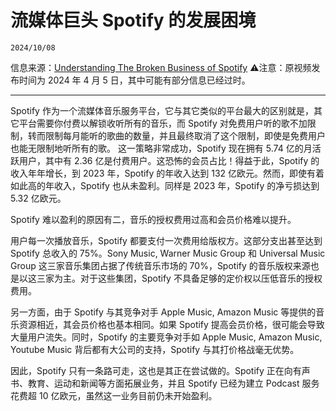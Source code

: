# 流媒体巨头 Spotify 的发展困境

``2024/10/08``

信息来源：[Understanding The Broken Business of Spotify](https://www.youtube.com/watch?v=mkSmUTK2FlY)
⚠️注意：原视频发布时间为 2024 年 4 月 5 日，其中可能有部分信息已经过时。

- - -

Spotify 作为一个流媒体音乐服务平台，它与其它类似的平台最大的区别就是，其它平台需要你付费以解锁收听所有的音乐，而 Spotify 对免费用户听的歌不加限制，转而限制每月能听的歌曲的数量，并且最终取消了这个限制，即使是免费用户也能无限制地听所有的歌。
这一策略非常成功，Spotify 现在拥有 5.74 亿的月活跃用户，其中有 2.36 亿是付费用户。这恐怖的会员占比！得益于此，Spotify 的收入年年增长，到 2023 年，Spotify 的年收入达到 132 亿欧元。然而，即使有着如此高的年收入，Spotify 也从未盈利。同样是 2023 年，Spotify 的净亏损达到 5.32 亿欧元。

Spotify 难以盈利的原因有二，音乐的授权费用过高和会员价格难以提升。

用户每一次播放音乐，Spotify 都要支付一次费用给版权方。这部分支出甚至达到 Spotify 总收入的 75%。Sony Music, Warner Music Group 和 Universal Music Group 这三家音乐集团占据了传统音乐市场的 70%，Spotify 的音乐版权来源也是以这三家为主。对于这些集团，Spotify 不具备足够的定价权以压低音乐的授权费用。

另一方面，由于 Spotify 与其竞争对手 Apple Music, Amazon Music 等提供的音乐资源相近，其会员价格也基本相同。如果 Spotify 提高会员价格，很可能会导致大量用户流失。同时，Spotify 的主要竞争对手如 Apple Music, Amazon Music, Youtube Music 背后都有大公司的支持，Spotify 与其打价格战毫无优势。

因此，Spotify 只有一条路可走，这也是其正在尝试做的。Spotify 正在向有声书、教育、运动和新闻等方面拓展业务，并且 Spotify 已经为建立 Podcast 服务花费超 10 亿欧元，虽然这一业务目前仍未开始盈利。
